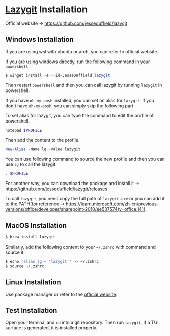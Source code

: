 # [Lazygit](https://github.com/jesseduffield/lazygit) Installation

Official website -> https://github.com/jesseduffield/lazygit

## Windows Installation

If you are using wsl with ubuntu or arch, you can refer to official website.

If you are using windows directly, run the following command in your `powershell`

```powershell
$ winget install -e --id=JesseDuffield.lazygit
```

Then restart `powershell` and then you can call lazygit by running `lazygit` in powershell.

If you have `oh-my-posh` installed, you can set an alias for `lazygit`. If you don't have `oh-my-posh`, you can simply skip the following part.

To set alias for lazygit, you can type the command to edit the profile of powershell.

```powershell
notepad $PROFILE
```

 Then add the content to the profile.

```powershell
New-Alias -Name lg -Value lazygit
```

You can use following command to source the new profile and then you can use `lg` to call the lazygit.

```powershell
. $PROFILE
```

For another way, you can download the package  and install it -> https://github.com/jesseduffield/lazygit/releases

To call `lazygit`, you need copy the full path of `lazygit.exe` or you can add it to the PATH(for reference -> https://learn.microsoft.com/zh-cn/previous-versions/office/developer/sharepoint-2010/ee537574(v=office.14)).

## MacOS Installation

```zsh
$ brew install lazygit
```

Similarly, add the following content to your `~/.zshrc` with command and source it.

```zsh
$ echo "alias lg = 'lazygit'" >> ~/.zshrc
$ source ~/.zshrc
```

## Linux Installation

Use package manager or refer to the [official website](https://github.com/jesseduffield/lazygit).

## Test Installation

Open your terminal and `cd` into a git repository. Then run `lazygit`, if a TUI surface is generated, it is installed properly.
